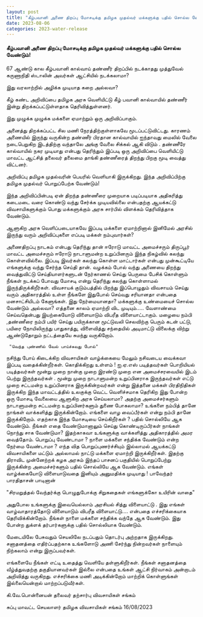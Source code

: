 ```yaml
---
layout: post
title: "கீழ்பவானி அணை திறப்பு மோசடிக்கு தமிழக முதல்வர் மக்களுக்கு பதில் சொல்ல வேண்டும்!"
date: 2023-08-06
categories: 2023-water-release
---
```


#### கீழ்பவானி அணை திறப்பு மோசடிக்கு தமிழக முதல்வர் மக்களுக்கு பதில் சொல்ல வேண்டும்!

67 ஆண்டு கால கீழ்பவானி கால்வாய் தண்ணீர் திறப்பில் நடக்காதது 
முத்துவேல் கருணாநிதி ஸ்டாலின் அவர்கள் ஆட்சியில் நடக்கலாமா?

இது வரலாற்றில் அழிக்க முடியாத கறை அல்லவா?

கீழ் கண்ட அறிவிப்பை தமிழக அரசு வெளியிட்டு கீழ் பவானி கால்வாயில் தண்ணீர் இன்று திறக்கப்பட்டுள்ளதாக தெரிவித்துள்ளனர்.

இது முழுக்க முழுக்க மக்களை ஏமாற்றும் ஒரு அறிவிப்பாகும்.

அனைத்து திறக்கப்பட்ட சில மணி நேரத்திற்குள்ளாகவே மூடப்பட்டுவிட்டது.
காரணம் அணையில் இருந்து வருகின்ற தண்ணீர் பிரதான கால்வாயில் ஐந்தாவது மைலில் வேலை நடைபெறுகிற இடத்திற்கு வந்தாலே அங்கு வேலை சிக்கல் ஆகி விடும் .
தண்ணீரே கால்வாயில் நகர முடியாது என்பது தெரிந்தும் இப்படி ஒரு அறிவிப்பை வெளியிட்டு மாவட்ட ஆட்சித் தலைவர் தலைமை தாங்கி தண்ணீரைத் திறந்து பிறகு மூடி வைத்து விட்டனர்.

அறிவிப்பு தமிழக முதல்வரின் பெயரில் வெளியாகி இருக்கிறது.
 இந்த அறிவிப்பிற்கு தமிழக முதல்வர் பொறுப்பேற்க வேண்டும்!

 இந்த அறிவிப்பின்படி ஏன் திறந்த தண்ணீரை முறையாக படிப்படியாக அதிகரித்து கடைமடை வரை கொண்டு வந்து சேர்க்க முடியவில்லை என்பதற்கு  ஆயக்கட்டு விவசாயிகளுக்கும் பொது மக்களுக்கும் அரசு சார்பில் விளக்கம் தெரிவித்தாக வேண்டும்.

ஆளுகிற அரசு வெளிப்படையாகவே இப்படி மக்களை ஏமாற்றினால் இனிமேல் அரசில் இருந்து வரும் அறிவிப்புகளை எப்படி மக்கள் நம்புவார்கள்?

அணைதிறப்பு நாடகம் என்பது தெரிந்து தான் 
ஈரோடு மாவட்ட அமைச்சரும் திருப்பூர் மாவட்ட அமைச்சரும் ஈரோடு நாடாளுமன்ற உறுப்பினரும் இந்த நிகழ்வில் கலந்து கொள்ளவில்லை.
 இப்படி இவர்கள் கலந்து கொள்ள மாட்டார்கள் என்பது முன்கூட்டியே எங்களுக்கு வந்து சேர்ந்த செய்தி தான்.
 வழக்கம் போல் வந்து அணையை திறந்து வைத்துவிட்டு செய்தியாளர்களுடன் நேர்காணல் செய்து பெருமை பேசிக் கொள்ளும் நீங்கள் நடக்கப் போவது மோசடி என்று தெரிந்து கலந்து கொள்ளாமல் இருந்திருக்கிறீர்கள்.
விவசாயக் குடும்பத்தில் பிறந்து இப்பொழுதும் விவசாயம் செய்து வரும் அதிகாரத்தில் உள்ள நீங்களே இதுபோல் செய்வது சரியானதா என்பதை மனசாட்சியிடம் கேளுங்கள்.
 இது நேர்மையானதா?
 மக்களுக்கு உண்மையைச் சொல்ல வேண்டும் அல்லவா?
 எத்தனை காலம் ஏமாற்றி விட முடியும்.....
 வேளாண்மை செய்வதென்பது இயற்கையோடு விளையாடும் விபரீத விளையாட்டாகும்.
 மழையை நம்பி ,தண்ணீரை நம்பி பயிர் செய்து பயிருக்கான மூட்டுவலி செலவிற்கு பெரும் கடன் பட்டு,
 பயிரை நோயிலிருந்து பாதுகாத்து,
 விளைவித்து 
சந்தையில் அடிமாட்டு விலைக்கு விற்று 
ஆண்டுதோறும் நட்டத்தையே சுமந்து வருகிறோம்.

     "வெந்த புண்ணில் வேல் பாய்ச்சுவது போல்"
 நசிந்து போய் கிடைக்கிற  விவசாயிகள் வாழ்க்கையை மேலும் நசிவடைய வைக்கவா இப்படி வதைக்கின்றீர்கள்.
 கொதிக்கிறது உள்ளம் !
ஐ.ஏ.எஸ் படித்தவர்கள் 
பொறியியல் படித்தவர்கள் 
மூன்று முறை நான்கு முறை இரண்டு முறை என அமைச்சரவையில் இடம் பெற்று இருந்தவர்கள் .
மூன்று முறை நாடாளுமன்ற உறுப்பினராக இருந்தவர்கள் 
எட்டு முறை சட்டமன்ற உறுப்பினராக இருக்கின்றவர்கள் என்று 
இத்தனை மக்கள் பிரதிநிதிகள் இருக்கிற இந்த மாவட்டத்தில் உலகுக்கு வெட்ட வெளிச்சமாக தெரிகிற இது போன்ற ஒரு மோசடி வேலையை ஆளுகிற அரசு செய்யலாமா?
 அதற்கு அமைச்சர்களும் நாடாளுமன்ற சட்டமன்ற உறுப்பினர்களும் துணை போகலாமா?
 உங்களை நம்பித் தானே நாங்கள் வாக்களித்து இருக்கின்றோம்.
 எங்களை வாழ வைப்பீர்கள் என்று நம்பி தானே இருக்கிறோம்.
 எதற்காக இந்த மோசடியை செய்கிறீர்கள் ?
பதில் சொல்லியே ஆக வேண்டும். நீங்கள் எதை வேண்டுமானாலும் செய்து கொண்டிருப்பீர்கள் நாங்கள் நொந்து சாக வேண்டுமா?
 இதற்காகவா உங்களுக்கு வாக்களித்து அதிகாரத்தில் அமர வைத்தோம்.
 பொறுப்பு வேண்டாமா ?
நாளை மக்களை சந்திக்க வேண்டும் என்ற நேர்மை வேண்டாமா ?
எந்த வித பொறுப்புணர்ச்சியும் இல்லாமல் ஆயக்கட்டு விவசாயிகளை மட்டும் அல்லாமல் நாட்டு மக்களை ஏமாற்றி இருக்கிறீர்கள்.
 இதற்கு திராவிட முன்னேற்றக் 
கழக அரசும்
 இந்தப் பாசனப் பகுதியில் பொறுப்பேற்று இருக்கின்ற அமைச்சர்களும் பதில் சொல்லியே ஆக வேண்டும்.
 எங்கள் வாழ்க்கையோடு விளையாடுவதை இனியும் அனுமதிக்க முடியாது !
பாவேந்தர் பாரதிதாசன் பாடினான்

 "சிரமறுத்தல் வேந்தர்க்கு பொழுதுபோக்கு
 சிறுகதைகள் 
எங்களுக்கோ உயிரின் வாதை"

 அதுபோல உங்களுக்கு இவையெல்லாம் அரசியல் சித்து விளையாட்டு .
இது எங்கள் வாழ்வாதாரத்தோடு விளையாடும் விபரீத விளையாட்டு.... என்பதை எச்சரிக்கையாக தெரிவிக்கின்றோம்.
 நீங்கள் நாளை மக்களை சந்திக்க வந்தே ஆக வேண்டும்.
 இது போன்ற துக்ளக் தர்பார்களுக்கு பதில் சொல்லியாக வேண்டும்.

 மேடையிலே பேசுவதும் செயலிலே நடப்பதும் தொடர்பு அற்றதாக இருக்கிறது.
 சனாதனத்தை எதிர்ப்பதற்காக உங்களோடு அணி சேர்ந்து நின்றவர்கள் நாளையும் நிற்கலாம் என்று இருப்பவர்கள்.

 எங்களையே நீங்கள் எட்டி உதைத்து வெளியே தள்ளுகிறீர்கள்.
 நீங்கள் சனாதனத்தை வீழ்த்துவதற்கு தகுதியானவர்கள் இல்லை என்பதை உங்கள் ஆட்சி நிர்வாகம் அன்றாடம் அறிவித்து வருகிறது.
 எச்சரிக்கை மணி அடிக்கின்றோம் மாற்றிக் கொள்ளுங்கள் இல்லையென்றால் மாற்றப்படுவீர்கள்.


கி.வே.பொன்னையன்
தலைவர்
தற்சார்பு விவசாயிகள் சங்கம்

சுப்பு
மாவட்ட செயலாளர்
தமிழக விவசாயிகள் சங்கம்
16/08/2023